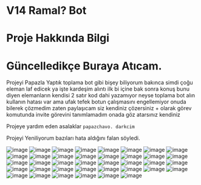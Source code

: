 # V14 Ramal? Bot

# Proje Hakkında Bilgi

# Güncelledikçe Buraya Atıcam.

Projeyi Papazla Yaptık toplama bot gibi bişey 
biliyorum bakınca simdi çoğu eleman laf edicek ya işte kardeşim alıntı
ilk bi içine bak sonra konuş bunu diyen elemanların kendisi 2 satır kod dahi yazamıyor
neyse toplama bot alın kullanın hatası var ama ufak tefek botun çalışmasını engellemiyor onuda bilerek çözmedim
zaten paylaşıcam siz kendiniz çözersiniz + olarak görev komutunda invite görevini tanımlamadım onada göz atarsınız kendiniz


Projeye yardım eden asalaklar
`papazchavo. darkcim`

Projeyi Yeniliyorum bazıları hata aldığını falan söyledi.

![image](https://cdn.discordapp.com/attachments/1190345357532606475/1212354721075961876/image.png?ex=65f18851&is=65df1351&hm=9ee2773fa4831ca1243d1354c5c8b76707e832c5fe0f63e8dd31b03d51281e26&)
![image](https://cdn.discordapp.com/attachments/1190345357532606475/1210901040493232128/hgmesaji.png?ex=65ec3e79&is=65d9c979&hm=5aead700458388ee7eab18efe6fffd305f9aa9707e0dce8798a448a482321995)
![image](https://cdn.discordapp.com/attachments/1190345357532606475/1210900994569928754/image.png?ex=65ec3e6e&is=65d9c96e&hm=bcffda8f6d71e670803a1b98e9699b1c128bdae853d969be4cc54f3faeb8e9ad&)
![image](https://cdn.discordapp.com/attachments/1190345357532606475/1210906774786547753/image.png?ex=65ec43d0&is=65d9ced0&hm=ce25bbf4daa0ed9998179898ca84ad955d62ac12217263d5e026202663586ae9&)
![image](https://cdn.discordapp.com/attachments/1190345357532606475/1210906930495754240/image.png?ex=65ec43f5&is=65d9cef5&hm=0760ead609313af5b4b663d1399d6e329fe7a4579ea3a731e215dfd682298999&)
![image](https://cdn.discordapp.com/attachments/1190345357532606475/1210907116014018600/image.png?ex=65ec4422&is=65d9cf22&hm=c8d21f929e237f8d354e5fa07ed59edaa097ffdfb18cffab93edd60a5bcd58de&)
![image](https://cdn.discordapp.com/attachments/1190345357532606475/1210907678621306890/image.png?ex=65ec44a8&is=65d9cfa8&hm=a2b3ebd34f64c7e7b9905535daeaa48f841d3e559d40c37b59504c3d881ab19d&)
![image](https://cdn.discordapp.com/attachments/1190345357532606475/1210907774444113920/image.png?ex=65ec44bf&is=65d9cfbf&hm=2fe8b0eb9a724651feec1c81d27d7e225fbfdfedc5f62b592ae44affbc04bae1&)
![image](https://cdn.discordapp.com/attachments/1190345357532606475/1210900587802271755/image.png?ex=65ec3e0d&is=65d9c90d&hm=6bfc6a29a1c3378a9e6a2ec3d02dfff9d2a0ae7d61d8d088e27126eb19d22d9b&)
![image](https://cdn.discordapp.com/attachments/1190345357532606475/1210900280787472404/image.png?ex=65ec3dc4&is=65d9c8c4&hm=3da233f125d314a910f7bda8e37f5997a2ee136b4f0a5fdea41927a39ddcc52a&)
![image](https://cdn.discordapp.com/attachments/1190345357532606475/1210908394421227621/image.png?ex=65ec4552&is=65d9d052&hm=d223ef41e1803aa886714da8e0957a644c899caff46d2d477ecfc8a586dfd5c8&)
![image](https://cdn.discordapp.com/attachments/1186434768468987955/1210938145730854912/image.png?ex=65ec6108&is=65d9ec08&hm=548777c02e667b2c9ec918faf1fa06a01237222996b40cf894d47f21898f9c83&)
![image](https://cdn.discordapp.com/attachments/1190345357532606475/1211284883402399804/image.png?ex=65eda3f4&is=65db2ef4&hm=a6662ea13ec037a8665ed09204234cfc7af51e98e6c9d7eca112aaa2f9a057c2&)
![image](https://cdn.discordapp.com/attachments/1190345357532606475/1211284943330746388/image.png?ex=65eda403&is=65db2f03&hm=7a01054b8d5f72d5e8924c596c0f511f4f3a55262406f691e549fc7d1108fa69&)
![image](https://cdn.discordapp.com/attachments/1190345357532606475/1211659639800995891/image.png?ex=65ef00f9&is=65dc8bf9&hm=b3e9e0d4cef9e1e218f313579d9bec8d436a4cf72827fcd18ace42213ab648b7&)
![image](https://cdn.discordapp.com/attachments/1190345357532606475/1211667043128971324/image.png?ex=65ef07de&is=65dc92de&hm=4e13eec9713713ea91f050b4d44dc96edb0d3d953082db8ccc6caccf826f1516&)
![image](https://cdn.discordapp.com/attachments/1190345357532606475/1211683012786262076/image.png?ex=65ef16be&is=65dca1be&hm=7c8174685d67326425b835a295c8b3ae79cf2e63ee3dde199d5aae73fb724a87&)
![image](https://cdn.discordapp.com/attachments/1025465436302737509/1212326685685452800/image.png?ex=65f16e35&is=65def935&hm=a442fe115bb942a3fca04cddc3d456fb8966c450ab858415c7a405d004417644&)
![image](https://cdn.discordapp.com/attachments/1190345357532606475/1212354067788075038/image.png?ex=65f187b6&is=65df12b6&hm=6696afaed341b7ce88ce7d9791fc86d26791911a9db6e3d076aed958b298dc1d&)
![image](https://cdn.discordapp.com/attachments/1190345357532606475/1212354506428383232/image.png?ex=65f1881e&is=65df131e&hm=638297a1f236daab04cb6949f0254ff7c3384c78f5bc2d2b66a8631166d651ca&)
![image](https://cdn.discordapp.com/attachments/1190345357532606475/1212404901720887376/image.png?ex=65f1b70d&is=65df420d&hm=3496aa7132b28e71e6d9013b8990fa7b0afaa20c0a87f4c6392753d7ff2e1f6a&)
![image](https://cdn.discordapp.com/attachments/1202662675251724340/1212800270640095332/image.png?ex=65f32745&is=65e0b245&hm=155a476dd76213026d47b096195f46865ec2957639eed5bda66ec32178ab3884&)
![image](https://cdn.discordapp.com/attachments/1025465436302737509/1212852986217373746/image.png?ex=65f3585d&is=65e0e35d&hm=c27a283ae3565fd9b3008e542b01ad437c1822745ddf6ccf219e7272a58408b1&)
![image](https://cdn.discordapp.com/attachments/1190345357532606475/1212904946303766539/image.png?ex=65f388c1&is=65e113c1&hm=8c88a5aa49634fd845a25129bd07ffd41f5b52c061eb9f2567e02a6929298413&)
![image](https://cdn.discordapp.com/attachments/1123355972077895761/1212904083384700979/image.png?ex=65f387f4&is=65e112f4&hm=db04784d5a23f495d19b0ecea822b3744697a4e075676b9229dd2be23eb0743d&)
![image](https://cdn.discordapp.com/attachments/1155517980340400248/1213906860034228274/image.png?ex=65f72ddc&is=65e4b8dc&hm=80df283966697cf36b9a636262b9b63734c0ad88194e6f235bb6b9fa2cea73cf&)
![image](https://cdn.discordapp.com/attachments/1213483320172609616/1213842681135112232/image.png?ex=65f6f217&is=65e47d17&hm=03843ae027995085ab5687ba61477ecc78469ed206449b3645ae3ce41b6b55f1&)
![image](https://cdn.discordapp.com/attachments/1213483320172609616/1213868619973394593/image.png?ex=65f70a3f&is=65e4953f&hm=e544b65cfd7d206f6c5bf2837dbf714257c4874026bf2dc5e3100edd81a02133&)
![image](https://cdn.discordapp.com/attachments/1213483320172609616/1213868688864972850/image.png?ex=65f70a50&is=65e49550&hm=227ee5aeeae9af2533a9c5243d0eecc201069cd73daf1417a4e21479dc7ada89&)
![image](https://cdn.discordapp.com/attachments/1190345357532606475/1213950603798257764/image.png?ex=65f7569a&is=65e4e19a&hm=98a2493da9fed3e182e8602bc7b0a4e4e7a01c330468fdd3ca5fde11335c7dc7&)
![image](https://cdn.discordapp.com/attachments/1155517980340400248/1214221707938762802/image_2.png?ex=65f85316&is=65e5de16&hm=f9180222bca3c017fcb558ef999d5d82304dbef4242bd2abb273aec196bb6d6a&)
![image](https://cdn.discordapp.com/attachments/1155517980340400248/1214221708563849276/image_4.png?ex=65f85316&is=65e5de16&hm=83db732ad71263be56a199d7fddce63a78adff52982406e60fefc6a50928758c&)
![image](https://cdn.discordapp.com/attachments/1155517980340400248/1214221709209763891/image_3.png?ex=65f85316&is=65e5de16&hm=8bede464d7a95bb6dcb8dcb5a273dbd9733cf6fac388da1442ac122c93a6f974&)
![image](https://cdn.discordapp.com/attachments/1155517980340400248/1214564844347457536/Ekran_Alnts_1.png?ex=65f992a8&is=65e71da8&hm=a0f215214fbec74817d07d829532d48e29b5e4749164fc32f1fcf767237fa042&)
![image](https://cdn.discordapp.com/attachments/1190345357532606475/1214563949035397131/image.png?ex=65f991d2&is=65e71cd2&hm=cb18d1a64f82b7c2e55322aaca64408e1f9936a6c99aff7f6b260467b84f5f68&)
![image](https://cdn.discordapp.com/attachments/1214834069976780811/1215291179969806346/image.png?ex=65fc371c&is=65e9c21c&hm=bf9cb2a2e8e6e55efebba0841af97d7c866fefdba67e9edcfabcd8c309c508a3&)
![image](https://cdn.discordapp.com/attachments/1215738107186384976/1215971095749070919/image.png?ex=65feb054&is=65ec3b54&hm=8a0b7f66c198b6a580e2ee456b93f5202edbcccd5140ad90b94abc24429b8a1e&)
![image](https://cdn.discordapp.com/attachments/1214831022592491520/1216039546278379630/image.png?ex=65fef014&is=65ec7b14&hm=27d6d388be5c78c56790561a88d7536e436bd5edd3541ee71cc32d06233b0a3f&)
